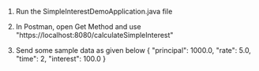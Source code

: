 1. Run the SimpleInterestDemoApplication.java file

2. In Postman, open Get Method and use "https://localhost:8080/calculateSimpleInterest"

3. Send some sample data as given below
      {
        "principal": 1000.0,
        "rate": 5.0,
        "time": 2,
        "interest": 100.0
      }


